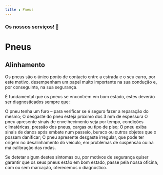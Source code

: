 ```yaml
---
title : Pneus
---
```


### Os nossos serviços! :car:

# Pneus

## Alinhamento

Os pneus são o único ponto de contacto entre a estrada e o seu carro, por este motivo, desempenham um papel muito importante na sua condução e, por conseguinte, na sua segurança.  

É fundamental que os pneus se encontrem em bom estado, estes deverão ser diagnosticados sempre que: 

 O pneu tenha um furo – para verificar se é seguro fazer a reparação do mesmo; 
 O desgaste do pneu esteja próximo dos 3 mm de espessura 
 O pneu apresente sinais de envelhecimento seja por tempo, condições climatéricas, pressão dos pneus, cargas ou tipo de piso; 
 O pneu exiba sinais de danos após embate num passeio, buraco ou outros objetos que o possam danificar; 
 O pneu apresente desgaste irregular, que pode ter origem no desalinhamento do veículo, em problemas de suspensão ou na má calibração das rodas.
 

Se detetar algum destes sintomas ou, por motivos de segurança quiser garantir que os seus pneus estão em bom estado, passe pela nossa oficina, com ou sem marcação, oferecemos o diagnóstico.





